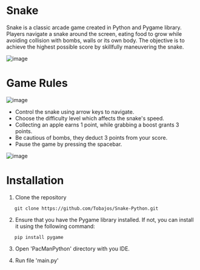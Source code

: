 # Snake

Snake is a classic arcade game created in Python and Pygame library. Players navigate a snake around the screen, eating food to grow while avoiding collision with bombs, walls or its own body. The objective is to achieve the highest possible score by skillfully maneuvering the snake.

![image](https://github.com/Tobajos/Snake-Python/assets/92229397/2fb3d4df-7106-4301-bb2f-fe712f97cd8d)


# Game Rules

![image](https://github.com/Tobajos/Snake-Python/assets/92229397/3d0da811-deb8-426b-83a9-8f5ee67cb047)


* Control the snake using arrow keys to navigate.
* Choose the difficulty level which affects the snake's speed.
* Collecting an apple earns 1 point, while grabbing a boost grants 3 points.
* Be cautious of bombs, they deduct 3 points from your score.
* Pause the game by pressing the spacebar.

![image](https://github.com/Tobajos/Snake-Python/assets/92229397/94cf1f9d-80a2-4c01-9e51-29833300f81a)

# Installation

1. Clone the repository
```
   git clone https://github.com/Tobajos/Snake-Python.git
```
2. Ensure that you have the Pygame library installed. If not, you can install it using the following command:
```
   pip install pygame
```
3. Open 'PacManPython' directory with you IDE.

4. Run file 'main.py'

